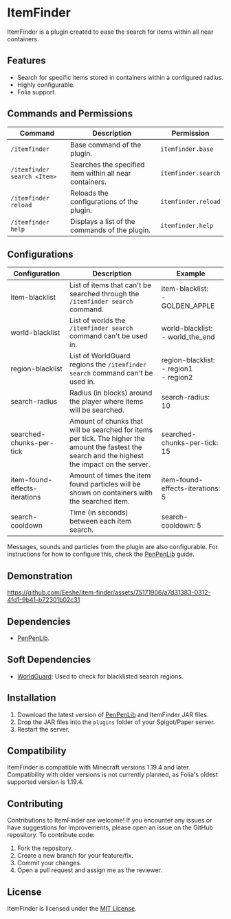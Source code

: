 # ItemFinder

ItemFinder is a plugin created to ease the search for items within all near containers.

## Features

- Search for specific items stored in containers within a configured radius.
- Highly configurable.
- Folia support.

## Commands and Permissions

| **Command**                 | **Description**                                         | **Permission**      |
|-----------------------------|---------------------------------------------------------|---------------------|
| `/itemfinder`               | Base command of the plugin.                             | `itemfinder.base`   |
| `/itemfinder search <Item>` | Searches the specified item within all near containers. | `itemfinder.search` |
| `/itemfinder reload`        | Reloads the configurations of the plugin.               | `itemfinder.reload` |
| `/itemfinder help`          | Displays a list of the commands of the plugin.          | `itemfinder.help`   |

## Configurations

| **Configuration**            | **Description**                                                                                                                                    | **Example**                                     |
|-------------------------------|----------------------------------------------------------------------------------------------------------------------------------------------------|-------------------------------------------------|
| item-blacklist                | List of items that can't be searched through the `/itemfinder search` command.                                                                     | item-blacklist: <br/>- GOLDEN_APPLE             |
| world-blacklist               | List of worlds the `/itemfinder search` command can't be used in.                                                                                  | world-blacklist: <br/>- world_the_end           |
| region-blacklist              | List of WorldGuard regions the `/itemfinder search` command can't be used in.                                                                      | region-blacklist: <br/>- region1 <br/>- region2 |
| search-radius                 | Radius (in blocks) around the player where items will be searched.                                                                                 | search-radius: 10                               |
| searched-chunks-per-tick      | Amount of chunks that will be searched for items per tick.  The higher the amount the fastest the search and the highest the impact on the server. | searched-chunks-per-tick: 15                    |
| item-found-effects-iterations | Amount of times the item found particles will be shown on containers with the searched item.                                                       | item-found-effects-iterations: 5                |
| search-cooldown               | Time (in seconds) between each item search.                                                                                                        | search-cooldown: 5                              |

Messages, sounds and particles from the plugin are also configurable. For instructions for how to configure this,
check the [PenPenLib](https://github.com/Eeshe/pen-pen-lib) guide.

## Demonstration

https://github.com/Eeshe/item-finder/assets/75171906/a7d31383-0312-4fd1-9b41-b72301b02c31

## Dependencies

- [PenPenLib](https://github.com/Eeshe/pen-pen-lib).

## Soft Dependencies

- [WorldGuard](https://dev.bukkit.org/projects/worldguard): Used to check for blacklisted search regions.

## Installation

1. Download the latest version of [PenPenLib](https://github.com/Eeshe/pen-pen-lib) and ItemFinder JAR files.
2. Drop the JAR files into the `plugins` folder of your Spigot/Paper server.
3. Restart the server.

## Compatibility

ItemFinder is compatible with Minecraft versions 1.19.4 and later. Compatibility with older versions is not currently
planned, as Folia's oldest supported version is 1.19.4.

## Contributing

Contributions to ItemFinder are welcome! If you encounter any issues or have suggestions for improvements, please open
an issue on the GitHub repository. To contribute code:

1. Fork the repository.
2. Create a new branch for your feature/fix.
3. Commit your changes.
4. Open a pull request and assign me as the reviewer.

## License

ItemFinder is licensed under the [MIT License](LICENSE).
